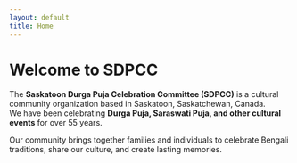 ```yaml
---
layout: default
title: Home
---
```


# Welcome to SDPCC

The **Saskatoon Durga Puja Celebration Committee (SDPCC)** is a cultural community organization based in Saskatoon, Saskatchewan, Canada.  
We have been celebrating **Durga Puja, Saraswati Puja, and other cultural events** for over 55 years.

Our community brings together families and individuals to celebrate Bengali traditions, share our culture, and create lasting memories.
